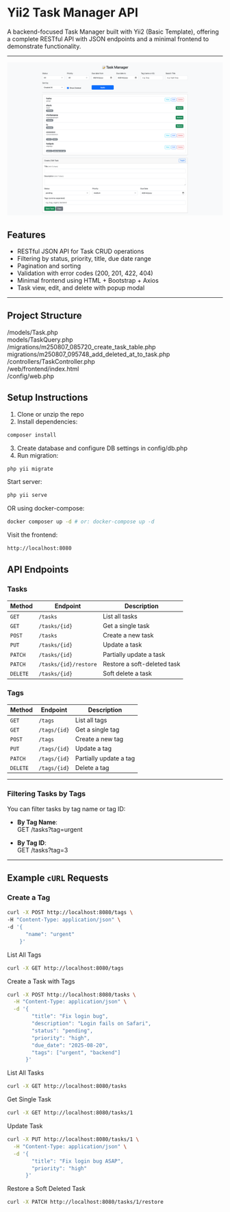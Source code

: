# Yii2 Task Manager API

A backend-focused Task Manager built with Yii2 (Basic Template), offering a complete RESTful API with JSON endpoints and a minimal frontend to demonstrate functionality.

---

<img src="./screenshot.png" />

## Features

- RESTful JSON API for Task CRUD operations
- Filtering by status, priority, title, due date range
- Pagination and sorting
- Validation with error codes (200, 201, 422, 404)
- Minimal frontend using HTML + Bootstrap + Axios
- Task view, edit, and delete with popup modal

---

## Project Structure

/models/Task.php<br />
models/TaskQuery.php<br/>
/migrations/m250807_085720_create_task_table.php<br />
migrations/m250807_095748_add_deleted_at_to_task.php<br/>
/controllers/TaskController.php<br />
/web/frontend/index.html<br />
/config/web.php<br />


## Setup Instructions

1. Clone or unzip the repo
2. Install dependencies:
```bash
composer install
```
   
3. Create database and configure DB settings in config/db.php
4. Run migration:
```bash
php yii migrate
```

Start server:
```bash
php yii serve
```

OR using docker-compose:
```bash
docker composer up -d # or: docker-compose up -d
```
Visit the frontend:
```bash
http://localhost:8080
```


## API Endpoints

### **Tasks**
| Method | Endpoint | Description |
|--------|----------|-------------|
| `GET`  | `/tasks` | List all tasks |
| `GET`  | `/tasks/{id}` | Get a single task |
| `POST` | `/tasks` | Create a new task |
| `PUT`  | `/tasks/{id}` | Update a task |
| `PATCH`| `/tasks/{id}` | Partially update a task |
| `PATCH`| `/tasks/{id}/restore` | Restore a soft-deleted task |
| `DELETE` | `/tasks/{id}` | Soft delete a task |

### **Tags**
| Method | Endpoint | Description |
|--------|----------|-------------|
| `GET`  | `/tags` | List all tags |
| `GET`  | `/tags/{id}` | Get a single tag |
| `POST` | `/tags` | Create a new tag |
| `PUT`  | `/tags/{id}` | Update a tag |
| `PATCH`| `/tags/{id}` | Partially update a tag |
| `DELETE` | `/tags/{id}` | Delete a tag |

---

### Filtering Tasks by Tags
You can filter tasks by tag name or tag ID:

- **By Tag Name**:  
  GET /tasks?tag=urgent


- **By Tag ID**:  
  GET /tasks?tag=3


---

## Example `cURL` Requests

### **Create a Tag**
```bash
curl -X POST http://localhost:8080/tags \
-H "Content-Type: application/json" \
-d '{
      "name": "urgent"
    }'
```
List All Tags
```bash
curl -X GET http://localhost:8080/tags
```
Create a Task with Tags
```bash
curl -X POST http://localhost:8080/tasks \
  -H "Content-Type: application/json" \
  -d '{
        "title": "Fix login bug",
        "description": "Login fails on Safari",
        "status": "pending",
        "priority": "high",
        "due_date": "2025-08-20",
        "tags": ["urgent", "backend"]
      }'
```
List All Tasks
```bash
curl -X GET http://localhost:8080/tasks
```
Get Single Task
```bash
curl -X GET http://localhost:8080/tasks/1
```
Update Task
```bash
curl -X PUT http://localhost:8080/tasks/1 \
  -H "Content-Type: application/json" \
  -d '{
        "title": "Fix login bug ASAP",
        "priority": "high"
      }'
```
Restore a Soft Deleted Task
```bash
curl -X PATCH http://localhost:8080/tasks/1/restore
```